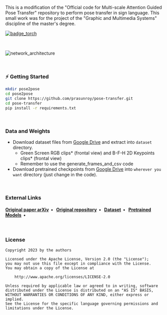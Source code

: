 This is a modification of the "Official code for Multi-scale Attention Guided Pose Transfer" repository to perform pose transfer in sign language. This small work was for the project of the "Graphic and Multimedia Systems" discipline of the master's degree.


[![badge_torch](https://img.shields.io/badge/made_with-PyTorch_2.0-EE4C2C?style=flat-square&logo=PyTorch)](https://pytorch.org/)

<br>

![network_architecture](https://user-images.githubusercontent.com/38404108/153903271-2a1e7faf-1bc6-4e73-811e-6fcd5c5b58a6.png)

<br>

### :zap: Getting Started
```bash
mkdir pose2pose
cd pose2pose
git clone https://github.com/prasunroy/pose-transfer.git
cd pose-transfer
pip install -r requirements.txt
```

<br>

### Data and Weights
* Download dataset files from [Google Drive](https://how2sign.github.io/#download) and extract into `dataset` directory.
  *   Green Screen RGB clips* (frontal view) and B-F-H 2D Keypoints clips* (frontal view)
  *   Remember to use the generate_frames_and_csv code
* Download pretrained checkpoints from [Google Drive](https://drive.google.com/file/d/1-iwbykju_Bz8l0EloabnYSMqrECXeGIe/view?usp=sharing) into `wherever you want` directory (just change in the code).

<br>

### External Links
<h4>
  <a href="https://arxiv.org/abs/2202.06777">Original paper arXiv</a>&nbsp;&nbsp;&bull;&nbsp;&nbsp;
  <a href="https://github.com/prasunroy/pose-transfer">Original repository</a>&nbsp;&nbsp;&bull;&nbsp;&nbsp;
  <a href="https://how2sign.github.io/">Dataset</a>&nbsp;&nbsp;&bull;&nbsp;&nbsp;
  <a href="https://drive.google.com/drive/folders/1SDSEfWyP5ZFR8nA-zQLhwjBsRm7ggfWj">Pretrained Models</a>&nbsp;&nbsp;&bull;&nbsp;&nbsp;
</h4>

<br>

### License
```
Copyright 2023 by the authors

Licensed under the Apache License, Version 2.0 (the "License");
you may not use this file except in compliance with the License.
You may obtain a copy of the License at

    http://www.apache.org/licenses/LICENSE-2.0

Unless required by applicable law or agreed to in writing, software
distributed under the License is distributed on an "AS IS" BASIS,
WITHOUT WARRANTIES OR CONDITIONS OF ANY KIND, either express or implied.
See the License for the specific language governing permissions and
limitations under the License.
```
